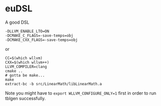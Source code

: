 # euDSL
A good DSL

```
-DLLVM_ENABLE_LTO=ON
-DCMAKE_C_FLAGS=-save-temps=obj
-DCMAKE_CXX_FLAGS=-save-temps=obj
```

or 

```
CC=$(which wllvm)
CXX=$(which wllvm++)
LLVM_COMPILER=clang
cmake ..
# gotta be make...
make
extract-bc -b src/LinearMath/libLinearMath.a
```

Note you might have to `export WLLVM_CONFIGURE_ONLY=1` first in order to run tblgen successfully.